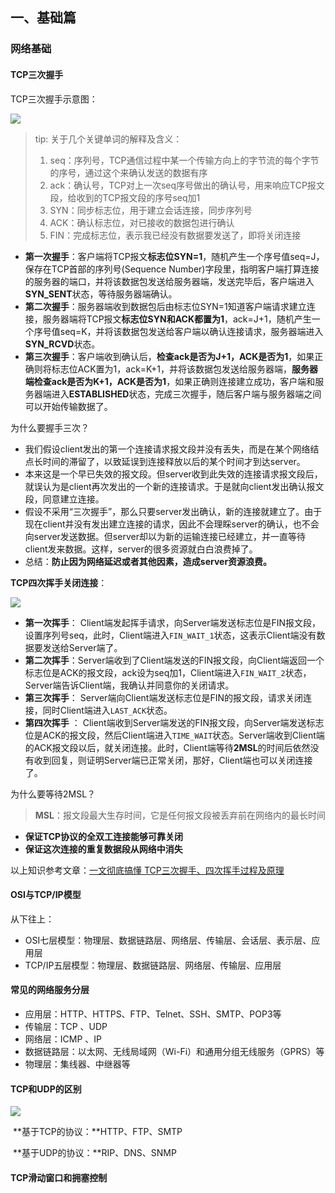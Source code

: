 ## 一、基础篇
### 网络基础
#### TCP三次握手

TCP三次握手示意图：

![](http://image.leeyom.top/blog/20210726145341.png)

> tip: 关于几个关键单词的解释及含义：
>
> 1. seq：序列号，TCP通信过程中某一个传输方向上的字节流的每个字节的序号，通过这个来确认发送的数据有序
> 2. ack：确认号，TCP对上一次seq序号做出的确认号，用来响应TCP报文段，给收到的TCP报文段的序号seq加1
> 3. SYN：同步标志位，用于建立会话连接，同步序列号
> 4. ACK：确认标志位，对已接收的数据包进行确认
> 5. FIN：完成标志位，表示我已经没有数据要发送了，即将关闭连接

- **第一次握手**：客户端将TCP报文**标志位SYN=1**，随机产生一个序号值seq=J，保存在TCP首部的序列号(Sequence Number)字段里，指明客户端打算连接的服务器的端口，并将该数据包发送给服务器端，发送完毕后，客户端进入**SYN_SENT**状态，等待服务器端确认。
- **第二次握手**：服务器端收到数据包后由标志位SYN=1知道客户端请求建立连接，服务器端将TCP报文**标志位SYN和ACK都置为1**，ack=J+1，随机产生一个序号值seq=K，并将该数据包发送给客户端以确认连接请求，服务器端进入**SYN_RCVD**状态。
- **第三次握手**：客户端收到确认后，**检查ack是否为J+1，ACK是否为1**，如果正确则将标志位ACK置为1，ack=K+1，并将该数据包发送给服务器端，**服务器端检查ack是否为K+1，ACK是否为1**，如果正确则连接建立成功，客户端和服务器端进入**ESTABLISHED**状态，完成三次握手，随后客户端与服务器端之间可以开始传输数据了。

为什么要握手三次？

- 我们假设client发出的第一个连接请求报文段并没有丢失，而是在某个网络结点长时间的滞留了，以致延误到连接释放以后的某个时间才到达server。
- 本来这是一个早已失效的报文段。但server收到此失效的连接请求报文段后，就误认为是client再次发出的一个新的连接请求。于是就向client发出确认报文段，同意建立连接。
- 假设不采用“三次握手”，那么只要server发出确认，新的连接就建立了。由于现在client并没有发出建立连接的请求，因此不会理睬server的确认，也不会向server发送数据。但server却以为新的运输连接已经建立，并一直等待client发来数据。这样，server的很多资源就白白浪费掉了。
- 总结：**防止因为网络延迟或者其他因素，造成server资源浪费。**

**TCP四次挥手关闭连接**：

![](http://image.leeyom.top/blog/20210726173529.png)

- **第一次挥手**： Client端发起挥手请求，向Server端发送标志位是FIN报文段，设置序列号seq，此时，Client端进入`FIN_WAIT_1`状态，这表示Client端没有数据要发送给Server端了。
- **第二次挥手**：Server端收到了Client端发送的FIN报文段，向Client端返回一个标志位是ACK的报文段，ack设为seq加1，Client端进入`FIN_WAIT_2`状态，Server端告诉Client端，我确认并同意你的关闭请求。
- **第三次挥手**： Server端向Client端发送标志位是FIN的报文段，请求关闭连接，同时Client端进入`LAST_ACK`状态。
- **第四次挥手** ： Client端收到Server端发送的FIN报文段，向Server端发送标志位是ACK的报文段，然后Client端进入`TIME_WAIT`状态。Server端收到Client端的ACK报文段以后，就关闭连接。此时，Client端等待**2MSL**的时间后依然没有收到回复，则证明Server端已正常关闭，那好，Client端也可以关闭连接了。

为什么要等待2MSL？

> **MSL**：报文段最大生存时间，它是任何报文段被丢弃前在网络内的最长时间

- **保证TCP协议的全双工连接能够可靠关闭**
- **保证这次连接的重复数据段从网络中消失**

以上知识参考文章：[一文彻底搞懂 TCP三次握手、四次挥手过程及原理](https://juejin.cn/post/6844904070000410631)

#### OSI与TCP/IP模型

从下往上：

- OSI七层模型：物理层、数据链路层、网络层、传输层、会话层、表示层、应用层
- TCP/IP五层模型：物理层、数据链路层、网络层、传输层、应用层

#### 常见的网络服务分层

- 应用层：HTTP、HTTPS、FTP、Telnet、SSH、SMTP、POP3等
- 传输层：TCP 、UDP
- 网络层：ICMP 、IP
- 数据链路层：以太网、无线局域网（Wi-Fi）和通用分组无线服务（GPRS）等
- 物理层：集线器、中继器等

#### TCP和UDP的区别

![](http://image.leeyom.top/blog/20210726182203.png)

​	**基于TCP的协议：**HTTP、FTP、SMTP

​	**基于UDP的协议：**RIP、DNS、SNMP

#### TCP滑动窗口和拥塞控制

